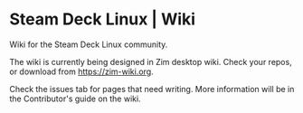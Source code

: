 # Steam Deck Linux | Wiki
Wiki for the Steam Deck Linux community.

The wiki is currently being designed in Zim desktop wiki. Check your repos, or download from https://zim-wiki.org.

Check the issues tab for pages that need writing. More information will be in the Contributor's guide on the wiki.
